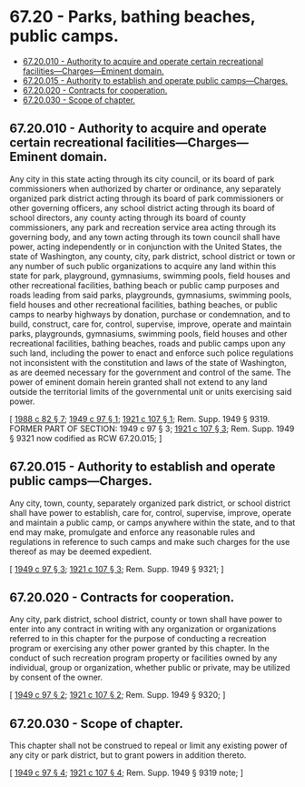 # 67.20 - Parks, bathing beaches, public camps.
* [67.20.010 - Authority to acquire and operate certain recreational facilities—Charges—Eminent domain.](#6720010---authority-to-acquire-and-operate-certain-recreational-facilitieschargeseminent-domain)
* [67.20.015 - Authority to establish and operate public camps—Charges.](#6720015---authority-to-establish-and-operate-public-campscharges)
* [67.20.020 - Contracts for cooperation.](#6720020---contracts-for-cooperation)
* [67.20.030 - Scope of chapter.](#6720030---scope-of-chapter)
## 67.20.010 - Authority to acquire and operate certain recreational facilities—Charges—Eminent domain.
Any city in this state acting through its city council, or its board of park commissioners when authorized by charter or ordinance, any separately organized park district acting through its board of park commissioners or other governing officers, any school district acting through its board of school directors, any county acting through its board of county commissioners, any park and recreation service area acting through its governing body, and any town acting through its town council shall have power, acting independently or in conjunction with the United States, the state of Washington, any county, city, park district, school district or town or any number of such public organizations to acquire any land within this state for park, playground, gymnasiums, swimming pools, field houses and other recreational facilities, bathing beach or public camp purposes and roads leading from said parks, playgrounds, gymnasiums, swimming pools, field houses and other recreational facilities, bathing beaches, or public camps to nearby highways by donation, purchase or condemnation, and to build, construct, care for, control, supervise, improve, operate and maintain parks, playgrounds, gymnasiums, swimming pools, field houses and other recreational facilities, bathing beaches, roads and public camps upon any such land, including the power to enact and enforce such police regulations not inconsistent with the constitution and laws of the state of Washington, as are deemed necessary for the government and control of the same. The power of eminent domain herein granted shall not extend to any land outside the territorial limits of the governmental unit or units exercising said power.

\[ [1988 c 82 § 7](http://leg.wa.gov/CodeReviser/documents/sessionlaw/1988c82.pdf?cite=1988%20c%2082%20§%207); [1949 c 97 § 1](http://leg.wa.gov/CodeReviser/documents/sessionlaw/1949c97.pdf?cite=1949%20c%2097%20§%201); [1921 c 107 § 1](http://leg.wa.gov/CodeReviser/documents/sessionlaw/1921c107.pdf?cite=1921%20c%20107%20§%201); Rem. Supp. 1949 § 9319. FORMER PART OF SECTION:  1949 c 97 § 3; [1921 c 107 § 3](http://leg.wa.gov/CodeReviser/documents/sessionlaw/1921c107.pdf?cite=1921%20c%20107%20§%203); Rem. Supp. 1949 § 9321 now codified as RCW  67.20.015; \]

## 67.20.015 - Authority to establish and operate public camps—Charges.
Any city, town, county, separately organized park district, or school district shall have power to establish, care for, control, supervise, improve, operate and maintain a public camp, or camps anywhere within the state, and to that end may make, promulgate and enforce any reasonable rules and regulations in reference to such camps and make such charges for the use thereof as may be deemed expedient.

\[ [1949 c 97 § 3](http://leg.wa.gov/CodeReviser/documents/sessionlaw/1949c97.pdf?cite=1949%20c%2097%20§%203); [1921 c 107 § 3](http://leg.wa.gov/CodeReviser/documents/sessionlaw/1921c107.pdf?cite=1921%20c%20107%20§%203); Rem. Supp. 1949 § 9321; \]

## 67.20.020 - Contracts for cooperation.
Any city, park district, school district, county or town shall have power to enter into any contract in writing with any organization or organizations referred to in this chapter for the purpose of conducting a recreation program or exercising any other power granted by this chapter. In the conduct of such recreation program property or facilities owned by any individual, group or organization, whether public or private, may be utilized by consent of the owner.

\[ [1949 c 97 § 2](http://leg.wa.gov/CodeReviser/documents/sessionlaw/1949c97.pdf?cite=1949%20c%2097%20§%202); [1921 c 107 § 2](http://leg.wa.gov/CodeReviser/documents/sessionlaw/1921c107.pdf?cite=1921%20c%20107%20§%202); Rem. Supp. 1949 § 9320; \]

## 67.20.030 - Scope of chapter.
This chapter shall not be construed to repeal or limit any existing power of any city or park district, but to grant powers in addition thereto.

\[ [1949 c 97 § 4](http://leg.wa.gov/CodeReviser/documents/sessionlaw/1949c97.pdf?cite=1949%20c%2097%20§%204); [1921 c 107 § 4](http://leg.wa.gov/CodeReviser/documents/sessionlaw/1921c107.pdf?cite=1921%20c%20107%20§%204); Rem. Supp. 1949 § 9319 note; \]


